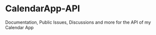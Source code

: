 # CalendarApp-API
Documentation, Public Issues, Discussions and more for the API of my Calendar App
